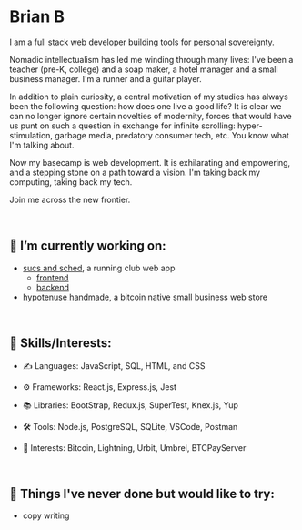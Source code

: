 # Brian B

I am a full stack web developer building tools for personal sovereignty.

Nomadic intellectualism has led me winding through many lives: I've been a teacher (pre-K, college) and a soap maker, a hotel manager and a small business manager. I'm a runner and a guitar player.

In addition to plain curiosity, a central motivation of my studies has always been the following question: how does one live a good life? It is clear we can no longer ignore certain novelties of modernity, forces that would have us punt on such a question in exchange for infinite scrolling: hyper-stimulation, garbage media, predatory consumer tech, etc. You know what I'm talking about.

Now my basecamp is web development. It is exhilarating and empowering, and a stepping stone on a path toward a vision. I'm taking back my computing, taking back my tech. 

Join me across the new frontier.

</br>

## 🔭 I’m currently working on:
  - <a href='https://www.sucsandsched.netlify.app'>sucs and sched</a>, a running club web app
    - <a href='https://github.com/bbellify/sucsandsched-frontend'>frontend</a>
    - <a href='https://github.com/bbellify/sucsandsched-backend'>backend</a>
  - <a href='http://www.hypotenusehandmade.shop/'>hypotenuse handmade</a>, a bitcoin native small business web store

</br>

<!-- 

## 🌱 I’m currently learning:
 - hoon 

</br>
-->

## 🔌 Skills/Interests:
- ✍️ Languages: JavaScript, SQL, HTML, and CSS

- ⚙️ Frameworks: React.js, Express.js, Jest

- 📚 Libraries: BootStrap, Redux.js, SuperTest, Knex.js, Yup

- 🛠️ Tools: Node.js, PostgreSQL, SQLite, VSCode, Postman

- 👾 Interests: Bitcoin, Lightning, Urbit, Umbrel, BTCPayServer

</br>

## 📌 Things I've never done but would like to try:
  - copy writing

</br>
